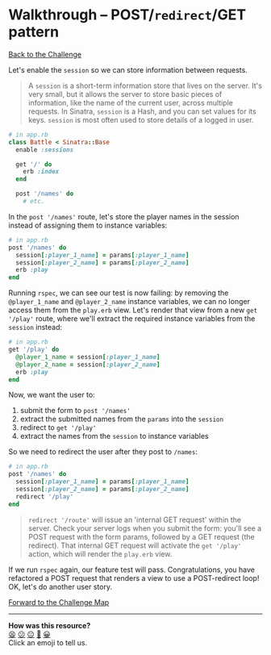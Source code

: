 # Walkthrough – POST/`redirect`/GET pattern

[Back to the Challenge](../post_redirect_get_pattern.md)

Let's enable the `session` so we can store information between requests.

> A `session` is a short-term information store that lives on the server. It's very small, but it allows the server to store basic pieces of information, like the name of the current user, across multiple requests. In Sinatra, `session` is a Hash, and you can set values for its keys. `session` is most often used to store details of a logged in user.

```ruby
# in app.rb
class Battle < Sinatra::Base
  enable :sessions

  get '/' do
    erb :index
  end

  post '/names' do
    # etc.
```

In the `post '/names'` route, let's store the player names in the session instead of assigning them to instance variables:

```ruby
# in app.rb
post '/names' do
  session[:player_1_name] = params[:player_1_name]
  session[:player_2_name] = params[:player_2_name]
  erb :play
end
```

Running `rspec`, we can see our test is now failing: by removing the `@player_1_name` and `@player_2_name` instance variables, we can no longer access them from the `play.erb` view. Let's render that view from a new `get '/play'` route, where we'll extract the required instance variables from the `session` instead:

```ruby
# in app.rb
get '/play' do
  @player_1_name = session[:player_1_name]
  @player_2_name = session[:player_2_name]
  erb :play
end
```

Now, we want the user to:

1. submit the form to `post '/names'`
2. extract the submitted names from the `params` into the `session`
3. redirect to `get '/play'`
4. extract the names from the `session` to instance variables

So we need to redirect the user after they post to `/names`:

```ruby
# in app.rb
post '/names' do
  session[:player_1_name] = params[:player_1_name]
  session[:player_2_name] = params[:player_2_name]
  redirect '/play'
end
```

> `redirect '/route'` will issue an 'internal GET request' within the server. Check your server logs when you submit the form: you'll see a POST request with the form params, followed by a GET request (the redirect). That internal GET request will activate the `get '/play'` action, which will render the `play.erb` view.

If we run `rspec` again, our feature test will pass. Congratulations, you have refactored a POST request that renders a view to use a POST-redirect loop! OK, let's do another user story.

[Forward to the Challenge Map](../README.md)

<!-- BEGIN GENERATED SECTION DO NOT EDIT -->

---

**How was this resource?**  
[😫](https://airtable.com/shrUJ3t7KLMqVRFKR?prefill_Repository=course&prefill_File=intro_to_the_web/walkthroughs/post_redirect_get_pattern.md&prefill_Sentiment=😫) [😕](https://airtable.com/shrUJ3t7KLMqVRFKR?prefill_Repository=course&prefill_File=intro_to_the_web/walkthroughs/post_redirect_get_pattern.md&prefill_Sentiment=😕) [😐](https://airtable.com/shrUJ3t7KLMqVRFKR?prefill_Repository=course&prefill_File=intro_to_the_web/walkthroughs/post_redirect_get_pattern.md&prefill_Sentiment=😐) [🙂](https://airtable.com/shrUJ3t7KLMqVRFKR?prefill_Repository=course&prefill_File=intro_to_the_web/walkthroughs/post_redirect_get_pattern.md&prefill_Sentiment=🙂) [😀](https://airtable.com/shrUJ3t7KLMqVRFKR?prefill_Repository=course&prefill_File=intro_to_the_web/walkthroughs/post_redirect_get_pattern.md&prefill_Sentiment=😀)  
Click an emoji to tell us.

<!-- END GENERATED SECTION DO NOT EDIT -->
